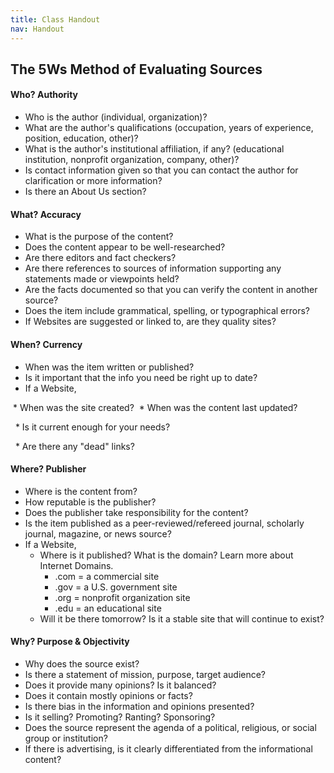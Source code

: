 ```yaml
---
title: Class Handout
nav: Handout
---
```


## The 5Ws Method of Evaluating Sources

#### Who? Authority
* Who is the author (individual, organization)?
* What are the author's qualifications (occupation, years of experience, position, education, other)?
* What is the author's institutional affiliation, if any? (educational institution, nonprofit organization, company, other)?
* Is contact information given so that you can contact the author for clarification or more information?
* Is there an About Us section?

#### What? Accuracy
* What is the purpose of the content?
* Does the content appear to be well-researched?
* Are there editors and fact checkers?  
* Are there references to sources of information supporting any statements made or viewpoints held?
* Are the facts documented so that you can verify the content in another source?
* Does the item include grammatical, spelling, or typographical errors?
* If Websites are suggested or linked to, are they quality sites?

#### When? Currency
* When was the item written or published?
* Is it important that the info you need  be right up to date?
* If a Website,

&nbsp;* When was the site created?
&nbsp;*	When was the content last updated?

&nbsp; *	Is it current enough for your needs?

&nbsp; *	Are there any "dead" links?

#### Where? Publisher
* Where is the content from?
* How reputable is the publisher?
* Does the publisher take responsibility for the content?
* Is the item published as a peer-reviewed/refereed journal, scholarly journal, magazine, or news source?
* If a Website,
  * Where is it published? What is the domain?  Learn more about Internet Domains.   
    * .com = a commercial site
    * .gov = a U.S. government site
    * .org = nonprofit organization site
    * .edu = an educational site
  * Will it be there tomorrow?  Is it a stable site that will continue to exist?

#### Why? Purpose & Objectivity
* Why does the source exist?
* Is there a statement of mission, purpose, target audience?
* Does it provide many opinions?  Is it balanced?
* Does it contain mostly opinions or facts?
* Is there bias in the information and opinions presented?
* Is it selling? Promoting? Ranting? Sponsoring?
* Does the source represent the agenda of a political, religious, or social group or institution?
* If there is advertising, is it clearly differentiated from the informational content?
